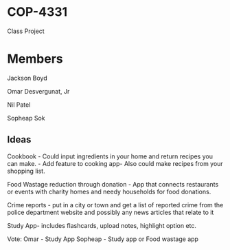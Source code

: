 # COP-4331
Class Project

# Members
Jackson Boyd

Omar Desvergunat, Jr

Nil Patel

Sopheap Sok

Ideas
---------
Cookbook - Could input ingredients in your home and return recipes you can make.
         - Add feature to cooking app- Also could make recipes from your shopping list.

Food Wastage reduction through donation - App that connects restaurants or events with charity homes and needy households for food donations.

Crime reports - put in a city or town and get a list of reported crime from the police department website and possibly any news articles
                that relate to it

Study App- includes flashcards, upload notes, highlight option etc. 


Vote:
Omar - Study App
Sopheap - Study app or Food wastage app


